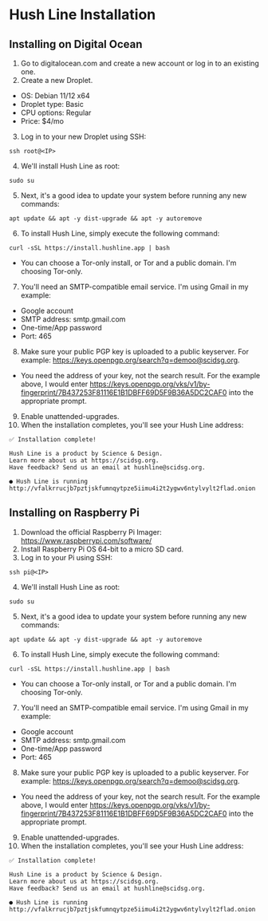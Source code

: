 # Hush Line Installation

## Installing on Digital Ocean

1. Go to digitalocean.com and create a new account or log in to an existing one.
2. Create a new Droplet.
- OS: Debian 11/12 x64
- Droplet type: Basic
- CPU options: Regular
- Price: $4/mo
3. Log in to your new Droplet using SSH:
```
ssh root@<IP>
```
4. We'll install Hush Line as root:
```
sudo su
```
5. Next, it's a good idea to update your system before running any new commands:
```
apt update && apt -y dist-upgrade && apt -y autoremove
```
6. To install Hush Line, simply execute the following command:
```
curl -sSL https://install.hushline.app | bash
```
- You can choose a Tor-only install, or Tor and a public domain. I'm choosing Tor-only.
7. You'll need an SMTP-compatible email service. I'm using Gmail in my example:
- Google account
- SMTP address: smtp.gmail.com
- One-time/App password
- Port: 465
8. Make sure your public PGP key is uploaded to a public keyserver. For example: https://keys.openpgp.org/search?q=demoo@scidsg.org. 
- You need the address of your key, not the search result. For the example above, I would enter https://keys.openpgp.org/vks/v1/by-fingerprint/7B437253F81116E1B1DBFF69D5F9B36A5DC2CAF0 into the appropriate prompt.
9. Enable unattended-upgrades.
10. When the installation completes, you'll see your Hush Line address:
```
✅ Installation complete!
                                               
Hush Line is a product by Science & Design. 
Learn more about us at https://scidsg.org.
Have feedback? Send us an email at hushline@scidsg.org.

● Hush Line is running
http://vfalkrrucjb7pztjskfumnqytpze5iimu4i2t2ygwv6ntylvylt2flad.onion
```

## Installing on Raspberry Pi
1. Download the official Raspberry Pi Imager: https://www.raspberrypi.com/software/
2. Install Raspberry Pi OS 64-bit to a micro SD card.
3. Log in to your Pi using SSH:
```
ssh pi@<IP>
```
4. We'll install Hush Line as root:
```
sudo su
```
5. Next, it's a good idea to update your system before running any new commands:
```
apt update && apt -y dist-upgrade && apt -y autoremove
```
6. To install Hush Line, simply execute the following command:
```
curl -sSL https://install.hushline.app | bash
```
- You can choose a Tor-only install, or Tor and a public domain. I'm choosing Tor-only.

7. You'll need an SMTP-compatible email service. I'm using Gmail in my example:
- Google account
- SMTP address: smtp.gmail.com
- One-time/App password
- Port: 465
8. Make sure your public PGP key is uploaded to a public keyserver. For example: https://keys.openpgp.org/search?q=demoo@scidsg.org. 
- You need the address of your key, not the search result. For the example above, I would enter https://keys.openpgp.org/vks/v1/by-fingerprint/7B437253F81116E1B1DBFF69D5F9B36A5DC2CAF0 into the appropriate prompt.
9. Enable unattended-upgrades.
10. When the installation completes, you'll see your Hush Line address:
```
✅ Installation complete!
                                               
Hush Line is a product by Science & Design. 
Learn more about us at https://scidsg.org.
Have feedback? Send us an email at hushline@scidsg.org.

● Hush Line is running
http://vfalkrrucjb7pztjskfumnqytpze5iimu4i2t2ygwv6ntylvylt2flad.onion
```
